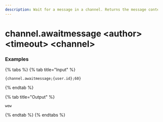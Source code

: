 ```yaml
---
description: Wait for a message in a channel. Returns the message content. Author is a user ID, when set only accept messages from that user. Timeout is, in seconds, how long to wait before giving up if no messages are sent. Defaults to 30s.
---
```


# channel.awaitmessage &lt;author> &lt;timeout> &lt;channel>

### Examples

{% tabs %}
{% tab title="Input" %}

```text
{channel.awaitmessage;{user.id};60}
```

{% endtab %}

{% tab title="Output" %}

```text
wew
```

{% endtab %}
{% endtabs %}
